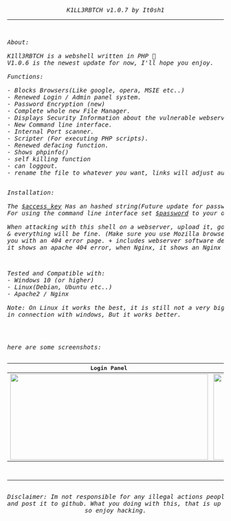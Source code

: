 <h6 align="center"> 
<pre>

<p align="center">K1LL3RBTCH v1.0.7 by It0sh1</p><hr>
<p align="left">About:<br><br>K1ll3RBTCH is a webshell written in PHP 🐘
V1.0.6 is the newest update for now, I'll hope you enjoy.<br><br>Functions:<br>
- Blocks Browsers(Like google, opera, MSIE etc..)
- Renewed Login / Admin panel system.
- Password Encryption (new)
- Complete whole new File Manager.
- Displays Security Information about the vulnerable webserver.
- New Command line interface.
- Internal Port scanner.
- Scripter (For executing PHP scripts).
- Renewed defacing function.
- Shows phpinfo()
- self killing function
- can loggout.
- rename the file to whatever you want, links will adjust automatically.
</p><p align="left">
Installation:<br> 
The <ins>$access_key</ins> Has an hashed string(Future update for password changing).
For using the command line interface set <ins>$password</ins> to your own.<br>
When attacking with this shell on a webserver, upload it, go to the file, login
& everything will be fine. (Make sure you use Mozilla browser, otherwise it blocks
you with an 404 error page. + includes webserver software detection example: when apache,
it shows an apache 404 error, when Nginx, it shows an Nginx 404 error).
</p>
<p align="left">Tested and Compatible with:
- Windows 10 (or higher)
- Linux(Debian, Ubuntu etc..)
- Apache2 / Nginx<br>
Note: On Linux it works the best, it is still not a very big problem
in connection with windows, But it works better.</p>
<p align="left">
here are some screenshots:


Login Panel                | Admin Panel
:-------------------------:|:-------------------------:
<img src="https://user-images.githubusercontent.com/52290766/161371167-dcdee6e9-ada5-4a09-9e61-67870373dea3.png" width="460" height="200" />  |  <img src="https://user-images.githubusercontent.com/52290766/161838799-ec112662-3275-4099-9e84-9d67068da4eb.png" width="460" height="200" />
<hr>
Disclaimer: Im not responsible for any illegal actions people make with this kinda stuff. I only develop
and post it to github. What you doing with this, that is up to you. but obviously people do not listen, 
so enjoy hacking.
</p>
</pre>
</h6>


